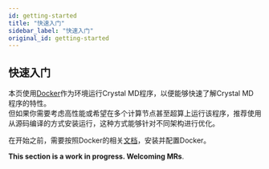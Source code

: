 ```yaml
---
id: getting-started
title: "快速入门"
sidebar_label: "快速入门"
original_id: getting-started
---
```


## 快速入门

本页使用[Docker](https://docs.docker.com/)作为环境运行Crystal MD程序，以便能够快速了解Crystal MD 程序的特性。  
但如果你需要考虑高性能或希望在多个计算节点甚至超算上运行该程序，推荐使用从源码编译的方式安装运行，这种方式能够针对不同架构进行优化。

在开始之前，需要按照Docker的相关[文档](https://docs.docker.com/)，安装并配置Docker。

**This section is a work in progress. Welcoming MRs**.